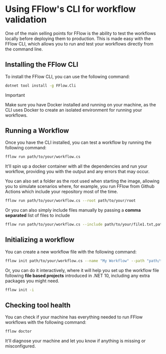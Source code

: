 # Using FFlow's CLI for workflow validation
One of the main selling points for FFlow is the ability to test the workflows locally before deploying them to production. This is made easy with the FFlow CLI, which allows you to run and test your workflows directly from the command line.

## Installing the FFlow CLI
To install the FFlow CLI, you can use the following command:

```bash
dotnet tool install -g FFlow.Cli
```

> [!IMPORTANT]
> Make sure you have Docker installed and running on your machine, as the CLI uses Docker to create an isolated environment for running your workflows.


## Running a Workflow
Once you have the CLI installed, you can test a workflow by running the following command:

```bash
fflow run path/to/your/workflow.cs
```

It'll spin up a docker container with all the dependencies and run your workflow, providing you with the output and any errors that may occur.

You can also set a folder as the root used when starting the image, allowing you to simulate scenarios where, for example, you run FFlow from Github Actions which include your repository most of the time.

```bash
fflow run path/to/your/workflow.cs --root path/to/your/root
```

Or you can also simply include files manually by passing a **comma separated** list of files to include
```bash
fflow run path/to/your/workflow.cs --include path/to/your/file1.txt,path/to/your/file2.json
```

## Initializing a workflow
You can create a new workflow file with the following command:

```bash
fflow init path/to/your/workflow.cs --name "My Workflow" --path "path/to/your/workflow.cs"
```

Or, you can do it interactively, where it will help you set up the workflow file following **file based projects** introduced in .NET 10, including any extra packages you might need.

```bash
fflow init -i
```

## Checking tool health
You can check if your machine has everything needed to run FFlow workflows with the following command:

```bash
fflow doctor
```

It'll diagnose your machine and let you know if anything is missing or misconfigured.
